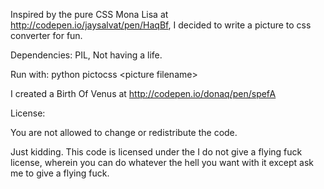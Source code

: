 Inspired by the pure CSS Mona Lisa at http://codepen.io/jaysalvat/pen/HaqBf, I decided to write a picture to css converter for fun.

Dependencies: PIL, Not having a life.

Run with: python pictocss &lt;picture filename&gt;

I created a Birth Of Venus at http://codepen.io/donaq/pen/spefA

License:

You are not allowed to change or redistribute the code.

Just kidding. This code is licensed under the I do not give a flying fuck license, wherein you can do whatever the hell you want with it except ask me to give a flying fuck.
